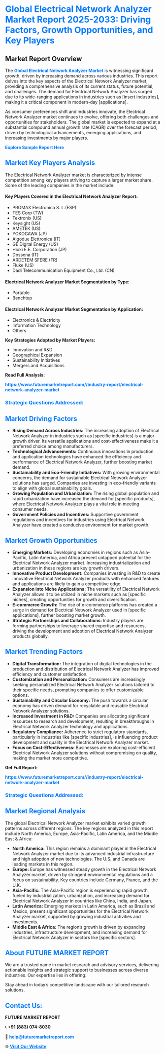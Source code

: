 <h1 style="color: #007BFF;">Global Electrical Network Analyzer Market Report 2025-2033: Driving Factors, Growth Opportunities, and Key Players</h1>

<section id="overview">
<h2>Market Report Overview</h2>
<p>The <a href="https://www.futuremarketreport.com//industry-report/electrical-network-analyzer-market" style="color: #007BFF; text-decoration: none;"><strong>Global Electrical Network Analyzer Market</strong></a> is witnessing significant growth, driven by increasing demand across various industries. This report delves into the key aspects of the Electrical Network Analyzer market, providing a comprehensive analysis of its current status, future potential, and challenges. The demand for Electrical Network Analyzer has surged due to its wide-ranging applications in industries such as [insert industries], making it a critical component in modern-day [applications].</p>
<p>As consumer preferences shift and industries innovate, the Electrical Network Analyzer market continues to evolve, offering both challenges and opportunities for stakeholders. The global market is expected to expand at a substantial compound annual growth rate (CAGR) over the forecast period, driven by technological advancements, emerging applications, and increasing investments by major players.</p>
</section>

<section id="overview">
<p><a href="https://www.futuremarketreport.com//request-sample/reportId=76298" style="color: #007BFF; text-decoration: none;"><strong>Explore Sample Report Here</strong></a></p>
</section>

<section id="key-players">
<h2 style="color: #007BFF;">Market Key Players Analysis</h2>
<p>The Electrical Network Analyzer market is characterized by intense competition among key players striving to capture a larger market share. Some of the leading companies in the market include:</p>
<h4>Key Players Covered in the Electrical Network Analyzer Report:</h4>
<ul><li>PROMAX Electronica S. L.(ESP)</li><li>TES Corp (TW)</li><li>Tektronix (US)</li><li>Keysight (US)</li><li>AMETEK (US)</li><li>YOKOGAWA (JP)</li><li>Algodue Elettronica (IT)</li><li>GE Digital Energy (US)</li><li>Hioki E.E. Corporation (JP)</li><li>Dossena (IT)</li><li>ARDETEM SFERE (FR)</li><li>Fluke (US)</li><li>Dadi Telecommunication Equipment Co., Ltd. (CN)</li></ul>
<h4>Electrical Network Analyzer Market Segmentation by Type:</h4>
<ul><li>Portable</li><li>Benchtop</li></ul>

<h4>Electrical Network Analyzer Market Segmentation by Application:</h4>
<ul><li>Electronics &amp; Electricity</li><li>Information Technology</li><li>Others</li></ul>
<p><strong>Key Strategies Adopted by Market Players:</strong></p>
<ul>
<li>Innovation and R&D</li>
<li>Geographical Expansion</li>
<li>Sustainability Initiatives</li>
<li>Mergers and Acquisitions</li>
</ul>
</section>

<section>
<p><strong>Read Full Analysis: </strong></p><a href="https://www.futuremarketreport.com//industry-report/electrical-network-analyzer-market" style="color: #007BFF; text-decoration: none;"><strong>https://www.futuremarketreport.com//industry-report/electrical-network-analyzer-market</strong></a>
<h3 style="color: #007BFF;">Strategic Questions Addressed:</h3>
</section>

<section id="driving-factors">
<h2 style="color: #007BFF;">Market Driving Factors</h2>
<ul>
<li><strong>Rising Demand Across Industries:</strong> The increasing adoption of Electrical Network Analyzer in industries such as [specific industries] is a major growth driver. Its versatile applications and cost-effectiveness make it a preferred choice among manufacturers.</li>
<li><strong>Technological Advancements:</strong> Continuous innovations in production and application technologies have enhanced the efficiency and performance of Electrical Network Analyzer, further boosting market demand.</li>
<li><strong>Sustainability and Eco-Friendly Initiatives:</strong> With growing environmental concerns, the demand for sustainable Electrical Network Analyzer solutions has surged. Companies are investing in eco-friendly variants to align with global sustainability goals.</li>
<li><strong>Growing Population and Urbanization:</strong> The rising global population and rapid urbanization have increased the demand for [specific products], where Electrical Network Analyzer plays a vital role in meeting consumer needs.</li>
<li><strong>Government Policies and Incentives:</strong> Supportive government regulations and incentives for industries using Electrical Network Analyzer have created a conducive environment for market growth.</li>
</ul>
</section>

<section id="growth-opportunities">
<h2 style="color: #007BFF;">Market Growth Opportunities</h2>
<ul>
<li><strong>Emerging Markets:</strong> Developing economies in regions such as Asia-Pacific, Latin America, and Africa present untapped potential for the Electrical Network Analyzer market. Increasing industrialization and urbanization in these regions are key growth drivers.</li>
<li><strong>Innovative Product Development:</strong> Companies investing in R&D to create innovative Electrical Network Analyzer products with enhanced features and applications are likely to gain a competitive edge.</li>
<li><strong>Expansion into Niche Applications:</strong> The versatility of Electrical Network Analyzer allows it to be utilized in niche markets such as [specific niches], creating opportunities for growth and diversification.</li>
<li><strong>E-commerce Growth:</strong> The rise of e-commerce platforms has created a surge in demand for Electrical Network Analyzer used in [specific applications], further boosting market growth.</li>
<li><strong>Strategic Partnerships and Collaborations:</strong> Industry players are forming partnerships to leverage shared expertise and resources, driving the development and adoption of Electrical Network Analyzer products globally.</li>
</ul>
</section>

<section id="trending-factors">
<h2 style="color: #007BFF;">Market Trending Factors</h2>
<ul>
<li><strong>Digital Transformation:</strong> The integration of digital technologies in the production and distribution of Electrical Network Analyzer has improved efficiency and customer satisfaction.</li>
<li><strong>Customization and Personalization:</strong> Consumers are increasingly seeking personalized Electrical Network Analyzer solutions tailored to their specific needs, prompting companies to offer customizable options.</li>
<li><strong>Sustainability and Circular Economy:</strong> The push towards a circular economy has driven demand for recyclable and reusable Electrical Network Analyzer solutions.</li>
<li><strong>Increased Investment in R&D:</strong> Companies are allocating significant resources to research and development, resulting in breakthroughs in Electrical Network Analyzer technology and applications.</li>
<li><strong>Regulatory Compliance:</strong> Adherence to strict regulatory standards, particularly in industries like [specific industries], is influencing product development and quality in the Electrical Network Analyzer market.</li>
<li><strong>Focus on Cost-Effectiveness:</strong> Businesses are exploring cost-efficient Electrical Network Analyzer solutions without compromising on quality, making the market more competitive.</li>
</ul>
</section>

<section>
<p><strong>Get Full Report: </strong></p><a href="https://www.futuremarketreport.com//industry-report/electrical-network-analyzer-market" style="color: #007BFF; text-decoration: none;"><strong>https://www.futuremarketreport.com//industry-report/electrical-network-analyzer-market</strong></a>
<h3 style="color: #007BFF;">Strategic Questions Addressed:</h3>
</section>


<section id="regional-analysis">
<h2 style="color: #007BFF;">Market Regional Analysis</h2>
<p>The global Electrical Network Analyzer market exhibits varied growth patterns across different regions. The key regions analyzed in this report include North America, Europe, Asia-Pacific, Latin America, and the Middle East & Africa:</p>
<ul>
<li><strong>North America:</strong> This region remains a dominant player in the Electrical Network Analyzer market due to its advanced industrial infrastructure and high adoption of new technologies. The U.S. and Canada are leading markets in this region.</li>
<li><strong>Europe:</strong> Europe has witnessed steady growth in the Electrical Network Analyzer market, driven by stringent environmental regulations and a focus on sustainability. Key countries include Germany, France, and the U.K.</li>
<li><strong>Asia-Pacific:</strong> The Asia-Pacific region is experiencing rapid growth, fueled by industrialization, urbanization, and increasing demand for Electrical Network Analyzer in countries like China, India, and Japan.</li>
<li><strong>Latin America:</strong> Emerging markets in Latin America, such as Brazil and Mexico, present significant opportunities for the Electrical Network Analyzer market, supported by growing industrial activities and investments.</li>
<li><strong>Middle East & Africa:</strong> The region’s growth is driven by expanding industries, infrastructure development, and increasing demand for Electrical Network Analyzer in sectors like [specific sectors].</li>
</ul>
</section>

<footer>
<h2 style="color: #007BFF;">About FUTURE MARKET REPORT</h2>
<p>We are a trusted name in market research and advisory services, delivering actionable insights and strategic support to businesses across diverse industries. Our expertise lies in offering:</p>

<p>Stay ahead in today’s competitive landscape with our tailored research solutions.</p>

<h2 style="color: #007BFF;">Contact Us:</h2>
<p><strong>FUTURE MARKET REPORT</strong></p>
<p>📞 <strong>+91 (883) 074-8030</strong></p>
<p>📧 <strong><a href="mailto:help@futuremarketreport.com" style="color: #007BFF;">help@futuremarketreport.com</a></strong></p>
<p>🌐 <strong><a href="https://www.futuremarketreport.com/" style="color: #007BFF;">Visit Our Website</a></strong></p>
</footer>